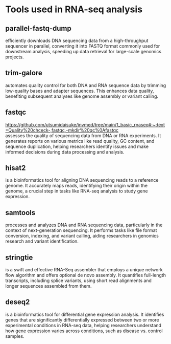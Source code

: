 # Tools used in RNA-seq analysis

## parallel-fastq-dump 
efficiently downloads DNA sequencing data from a high-throughput sequencer in parallel, converting it into FASTQ format commonly used for downstream analysis, speeding up data retrieval for large-scale genomics projects.

##  trim-galore
automates quality control for both DNA and RNA sequence data by trimming low-quality bases and adapter sequences. This enhances data quality, benefiting subsequent analyses like genome assembly or variant calling.

## fastqc 
https://github.com/utsumidaisuke/invmed/tree/main/1_basic_rnaseq#:~:text=Quality%20chceck-,fastqc,-mkdir%20qc%0Afastqc  
assesses the quality of sequencing data from DNA or RNA experiments. It generates reports on various metrics like read quality, GC content, and sequence duplication, helping researchers identify issues and make informed decisions during data processing and analysis.

## hisat2 
is a bioinformatics tool for aligning DNA sequencing reads to a reference genome. It accurately maps reads, identifying their origin within the genome, a crucial step in tasks like RNA-seq analysis to study gene expression.

## samtools
processes and analyzes DNA and RNA sequencing data, particularly in the context of next-generation sequencing. It performs tasks like file format conversion, indexing, and variant calling, aiding researchers in genomics research and variant identification.

## stringtie
is a swift and effective RNA-Seq assembler that employs a unique network flow algorithm and offers optional de novo assembly. It quantifies full-length transcripts, including splice variants, using short read alignments and longer sequences assembled from them.

## deseq2
is a bioinformatics tool for differential gene expression analysis. It identifies genes that are significantly differentially expressed between two or more experimental conditions in RNA-seq data, helping researchers understand how gene expression varies across conditions, such as disease vs. control samples.